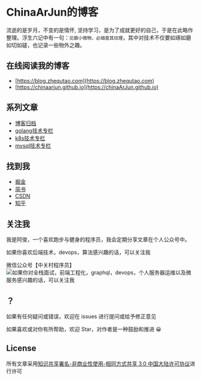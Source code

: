 # ChinaArJun的博客

流逝的是岁月，不变的是情怀, 坚持学习，是为了成就更好的自己，于是在此略作整理。浮生六记中有一句：`见藐小微物，必细查其纹理`，其中对技术不仅要如琢如磨如切如磋，也记录一些物外之趣。

## 在线阅读我的博客

* [https://blog.zhequtao.com](https://blog.zhequtao.com)
* [https://chinaarjun.github.io](https://chinaArJun.github.io)

## 系列文章
+ [博客归档](https://blog.zhequtao.com/post)
+ [golang技术专栏](https://blog.zhequtao.com/golang)
+ [k8s技术专栏](https://blog.zhequtao.com/k8s/)
+ [mysql技术专栏](https://blog.zhequtao.com/mysql/)

## 找到我
+ [掘金](https://juejin.im/user/59c7c15b6fb9a00a554faf08)
+ [简书](https://www.jianshu.com/u/f5a7b66b1a03)
+ [CSDN](https://blog.csdn.net/luolianxi)
+ [知乎](https://www.zhihu.com/people/a-jun-45-67)
<!-- + [博客园]
+ [开源中国]
+ [InfoQ]
+ [SegmentFault]
+ [Spring4All]
+ [今日头条]
+ [慕课手记]
+ [微博]
+ [百家号]
+ [bilibili] -->

## 关注我

我是阿俊，一个喜欢跑步与健身的程序员，我会定期分享文章在个人公众号中。

如果你喜欢后端技术，devops，算法感兴趣的话，可以关注我

微信公众号【中关村程序员】
![如果你对全栈面试，前端工程化，graphql，devops，个人服务器运维以及微服务感兴趣的话，可以关注我](https://blog.zhequtao.com/qrcode.jpg)

## ？

如果有任何疑问或错误，欢迎在 issues 进行提问或给予修正意见

如果喜欢或对你有所帮助，欢迎 Star，对作者是一种鼓励和推进 😀

## License

所有文章采用[知识共享署名-非商业性使用-相同方式共享 3.0 中国大陆许可协议](https://creativecommons.org/licenses/by-nc-sa/3.0/cn/)进行许可
<!-- 
[关于个人博客整体架构](https://blog.zhequtao.com/devops/blog/) -->
<!-- + [个人服务器运维指南](https://github.com/ChinaArJun/op-note)
+ [k8s与微服务实践](https://github.com/ChinaArJun/learn-k8s)
+ [使用 GraphQL 构建web应用](https://github.com/ChinaArJun/graphql-guide)
+ [全栈之路，日拱一卒](https://github.com/ChinaArJun/Daily-Question) -->

<!-- ## 部分博客
+ [各种架构图乱七八糟的图索引](https://github.com/ChinaArJun/graph)
+ [前端部署演化史](https://blog.zhequtao.com/op/deploy-fe)
+ [当我有一台服务器时我做了什么](https://blog.zhequtao.com/op/when-server)
+ [linux 性能监控指标速查](https://blog.zhequtao.com/op/linux-monitor)
+ [限流与漏桶算法](https://blog.zhequtao.com/post/rate-limit)
+ [如何快速了解新业务](https://blog.zhequtao.com/post/business-get-started)
+ [SQL必知必会](https://blog.zhequtao.com/post/sql-examples)
+ [jwt 实践应用以及特殊案例思考](https://blog.zhequtao.com/post/jwt-guide) -->

<!-- ## 日问
每天至少一个问题，有关前端，后端，graphql，devops，微服务以及软技能，促进个人职业成长，欢迎交流。
+ [ChinaArJun/Daily-Question](https://github.com/ChinaArJun/Daily-Question) -->
